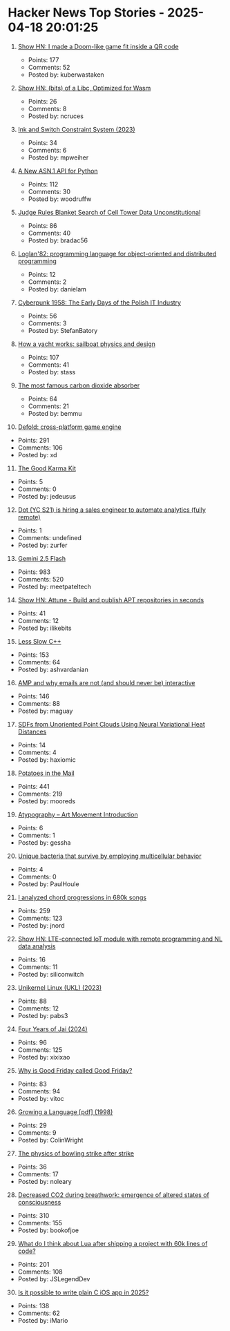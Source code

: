 # Hacker News Top Stories - 2025-04-18 20:01:25

1. [Show HN: I made a Doom-like game fit inside a QR code](https://github.com/Kuberwastaken/backdooms)
   - Points: 177
   - Comments: 52
   - Posted by: kuberwastaken

2. [Show HN: (bits) of a Libc, Optimized for Wasm](https://github.com/ncruces/go-sqlite3/tree/main/sqlite3/libc)
   - Points: 26
   - Comments: 8
   - Posted by: ncruces

3. [Ink and Switch Constraint System (2023)](https://www.inkandswitch.com/ink/notes/phase-2-constraint-system/)
   - Points: 34
   - Comments: 6
   - Posted by: mpweiher

4. [A New ASN.1 API for Python](https://blog.trailofbits.com/2025/04/18/sneak-peek-a-new-asn.1-api-for-python/)
   - Points: 112
   - Comments: 30
   - Posted by: woodruffw

5. [Judge Rules Blanket Search of Cell Tower Data Unconstitutional](https://www.404media.co/judge-rules-blanket-search-of-cell-tower-data-unconstitutional/)
   - Points: 86
   - Comments: 40
   - Posted by: bradac56

6. [Loglan'82: programming language for object-oriented and distributed programming](https://lem12.uksw.edu.pl/wiki/Loglan%2782_project)
   - Points: 12
   - Comments: 2
   - Posted by: danielam

7. [Cyberpunk 1958: The Early Days of the Polish IT Industry](https://culture.pl/en/article/cyberpunk-1958-the-early-days-of-the-polish-it-industry)
   - Points: 56
   - Comments: 3
   - Posted by: StefanBatory

8. [How a yacht works: sailboat physics and design](https://www.onemetre.net/Design/Design.htm)
   - Points: 107
   - Comments: 41
   - Posted by: stass

9. [The most famous carbon dioxide absorber](https://www.howequipmentworks.com/apollo_13/)
   - Points: 64
   - Comments: 21
   - Posted by: bemmu

10. [Defold: cross-platform game engine](https://defold.com)
   - Points: 291
   - Comments: 106
   - Posted by: xd

11. [The Good Karma Kit](https://archivebox.github.io/good-karma-kit/)
   - Points: 5
   - Comments: 0
   - Posted by: jedeusus

12. [Dot (YC S21) is hiring a sales engineer to automate analytics (fully remote)](https://www.ycombinator.com/companies/dot/jobs/XSmklFa-customer-success-sales-engineer-remote)
   - Points: 1
   - Comments: undefined
   - Posted by: zurfer

13. [Gemini 2.5 Flash](https://developers.googleblog.com/en/start-building-with-gemini-25-flash/)
   - Points: 983
   - Comments: 520
   - Posted by: meetpateltech

14. [Show HN: Attune - Build and publish APT repositories in seconds](https://github.com/attunehq/attune)
   - Points: 41
   - Comments: 12
   - Posted by: ilikebits

15. [Less Slow C++](https://github.com/ashvardanian/less_slow.cpp)
   - Points: 153
   - Comments: 64
   - Posted by: ashvardanian

16. [AMP and why emails are not (and should never be) interactive](https://buttondown.com/blog/whatever-happened-to-amp-email)
   - Points: 146
   - Comments: 88
   - Posted by: maguay

17. [SDFs from Unoriented Point Clouds Using Neural Variational Heat Distances](https://arxiv.org/abs/2504.11212)
   - Points: 14
   - Comments: 4
   - Posted by: haxiomic

18. [Potatoes in the Mail](https://facts.usps.com/mailing-potatoes/)
   - Points: 441
   - Comments: 219
   - Posted by: mooreds

19. [Atypography – Art Movement Introduction](https://www.atypography.com)
   - Points: 6
   - Comments: 1
   - Posted by: gessha

20. [Unique bacteria that survive by employing multicellular behavior](https://phys.org/news/2025-04-unique-bacteria-survive-employing-multicellular.html)
   - Points: 4
   - Comments: 0
   - Posted by: PaulHoule

21. [I analyzed chord progressions in 680k songs](https://www.cantgetmuchhigher.com/p/i-analyzed-chord-progressions-in)
   - Points: 259
   - Comments: 123
   - Posted by: jnord

22. [Show HN: LTE-connected IoT module with remote programming and NL data analysis](https://www.youtube.com/watch?v=3L_OU-fMW_w)
   - Points: 16
   - Comments: 11
   - Posted by: siliconwitch

23. [Unikernel Linux (UKL) (2023)](https://dl.acm.org/doi/10.1145/3552326.3587458)
   - Points: 88
   - Comments: 12
   - Posted by: pabs3

24. [Four Years of Jai (2024)](https://smarimccarthy.is/posts/2024-12-02-four-years-of-jai/)
   - Points: 96
   - Comments: 125
   - Posted by: xixixao

25. [Why is Good Friday called Good Friday?](https://www.historyextra.com/period/general-history/good-friday-facts-why-called/)
   - Points: 83
   - Comments: 94
   - Posted by: vitoc

26. [Growing a Language [pdf] (1998)](https://langev.com/pdf/steele99growing.pdf)
   - Points: 29
   - Comments: 9
   - Posted by: ColinWright

27. [The physics of bowling strike after strike](https://arstechnica.com/science/2025/04/the-physics-of-bowling-strike-after-strike/)
   - Points: 36
   - Comments: 17
   - Posted by: noleary

28. [Decreased CO2 during breathwork: emergence of altered states of consciousness](https://www.nature.com/articles/s44271-025-00247-0)
   - Points: 310
   - Comments: 155
   - Posted by: bookofjoe

29. [What do I think about Lua after shipping a project with 60k lines of code?](https://blog.luden.io/what-do-i-think-about-lua-after-shipping-a-project-with-60-000-lines-of-code-bf72a1328733)
   - Points: 201
   - Comments: 108
   - Posted by: JSLegendDev

30. [Is it possible to write plain C iOS app in 2025?](undefined)
   - Points: 138
   - Comments: 62
   - Posted by: iMario

